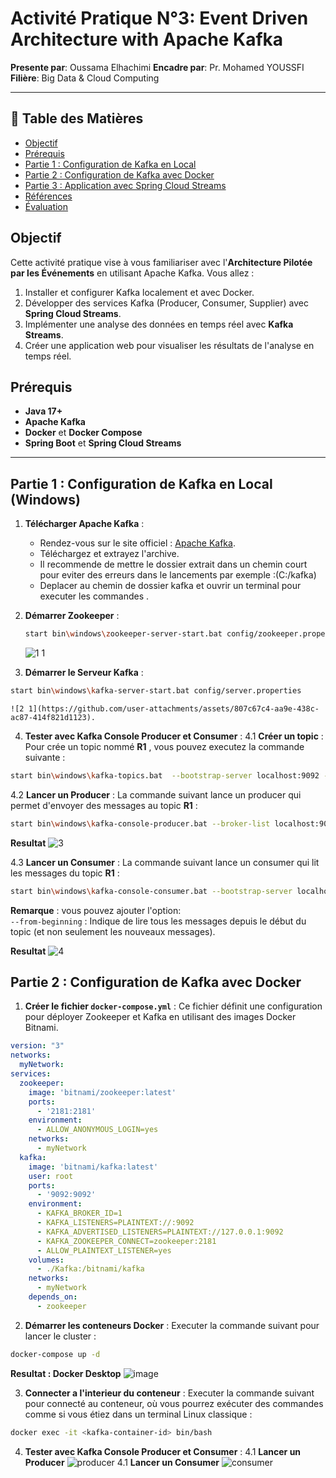 # Activité Pratique N°3: Event Driven Architecture with Apache Kafka 

**Presente par**: Oussama Elhachimi
**Encadre par**: Pr. Mohamed YOUSSFI    
**Filière**: Big Data & Cloud Computing

---

## 📝 Table des Matières

- [Objectif](#objectif)
- [Prérequis](#prérequis)
- [Partie 1 : Configuration de Kafka en Local](#partie-1-configuration-de-kafka-en-local)
- [Partie 2 : Configuration de Kafka avec Docker](#partie-2-configuration-de-kafka-avec-docker)
- [Partie 3 : Application avec Spring Cloud Streams](#partie-3-application-avec-spring-cloud-streams)
- [Références](#références)
- [Évaluation](#évaluation)

## Objectif

Cette activité pratique vise à vous familiariser avec l'**Architecture Pilotée par les Événements** en utilisant Apache Kafka. Vous allez :

1. Installer et configurer Kafka localement et avec Docker.
2. Développer des services Kafka (Producer, Consumer, Supplier) avec **Spring Cloud Streams**.
3. Implémenter une analyse des données en temps réel avec **Kafka Streams**.
4. Créer une application web pour visualiser les résultats de l'analyse en temps réel.

## Prérequis

- **Java 17+**
- **Apache Kafka**
- **Docker** et **Docker Compose**
- **Spring Boot** et **Spring Cloud Streams**

---

## Partie 1 : Configuration de Kafka en Local (Windows)

1. **Télécharger Apache Kafka** :
   - Rendez-vous sur le site officiel : [Apache Kafka](https://kafka.apache.org/downloads).
   - Téléchargez et extrayez l'archive.
   - Il recommende de mettre le dossier extrait dans un chemin court pour eviter des erreurs dans le lancements par exemple :(C:/kafka)
   - Deplacer au chemin de dossier kafka et ouvrir un terminal pour executer les commandes .
    
2. **Démarrer Zookeeper** :
   ```bash
   start bin\windows\zookeeper-server-start.bat config/zookeeper.properties
   ```
   
    ![1 1](https://github.com/user-attachments/assets/df0b1b63-79f8-4ae0-a534-c063388046b7)

3. **Démarrer le Serveur Kafka** :
```bash
start bin\windows\kafka-server-start.bat config/server.properties
```
    ![2 1](https://github.com/user-attachments/assets/807c67c4-aa9e-438c-ac87-414f821d1123).

4. **Tester avec Kafka Console Producer et Consumer** :
4.1 **Créer un topic** :
   Pour crée un topic nommé **R1** , vous pouvez executez  la commande suivante :
```bash
start bin\windows\kafka-topics.bat  --bootstrap-server localhost:9092 --create --topic R1 --partitions 1 --replication-factor 1
```
4.2 **Lancer un Producer** :
   La commande suivant lance un producer qui permet d'envoyer des messages au topic **R1** :
```bash
start bin\windows\kafka-console-producer.bat --broker-list localhost:9092 --topic R1
```
  **Resultat**
  ![3](https://github.com/user-attachments/assets/02a57847-cb57-4a45-9d40-41714122582b)

4.3 **Lancer un Consumer** :
   La commande suivant lance un consumer qui lit les messages du topic **R1** :
```bash
start bin\windows\kafka-console-consumer.bat --bootstrap-server localhost:9092 --topic R1
```
  **Remarque** : vous pouvez ajouter l'option:  
    ```--from-beginning``` : Indique de lire tous les messages depuis le début du topic (et non seulement les nouveaux messages).
  
  **Resultat**
  ![4](https://github.com/user-attachments/assets/f11d32af-03b0-440e-822e-59bd8d556ec2)



## Partie 2 : Configuration de Kafka avec Docker

1. **Créer le fichier `docker-compose.yml`** :
Ce fichier définit une configuration pour déployer Zookeeper et Kafka en utilisant des images Docker Bitnami.
```yaml
version: "3"
networks:
  myNetwork:
services:
  zookeeper:
    image: 'bitnami/zookeeper:latest'
    ports:
      - '2181:2181'
    environment:
      - ALLOW_ANONYMOUS_LOGIN=yes
    networks:
      - myNetwork
  kafka:
    image: 'bitnami/kafka:latest'
    user: root
    ports:
      - '9092:9092'
    environment:
      - KAFKA_BROKER_ID=1
      - KAFKA_LISTENERS=PLAINTEXT://:9092
      - KAFKA_ADVERTISED_LISTENERS=PLAINTEXT://127.0.0.1:9092
      - KAFKA_ZOOKEEPER_CONNECT=zookeeper:2181
      - ALLOW_PLAINTEXT_LISTENER=yes
    volumes:
      - ./Kafka:/bitnami/kafka
    networks:
      - myNetwork
    depends_on:
      - zookeeper
```
2. **Démarrer les conteneurs Docker** :
Executer la commande suivant pour lancer le cluster :
  ```bash
  docker-compose up -d
  ```
  ****Resultat : Docker Desktop****
  ![image](https://github.com/user-attachments/assets/e491b652-e91d-4583-8118-bcabd3178e4e)

3. **Connecter a l'interieur du conteneur** :
Executer la commande suivant pour connecté au conteneur, où vous pourrez exécuter des commandes comme si vous étiez dans un terminal Linux classique :
  ```bash
  docker exec -it <kafka-container-id> bin/bash
  ```
4. **Tester avec Kafka Console Producer et Consumer** :
4.1 **Lancer un Producer**
   ![producer](https://github.com/user-attachments/assets/4649cff1-e9f1-4a6d-b5ff-bcf0d8c478da)
4.1 **Lancer un Consumer**
   ![consumer](https://github.com/user-attachments/assets/70d15ea6-56d0-46e6-95eb-2eefee481124)
